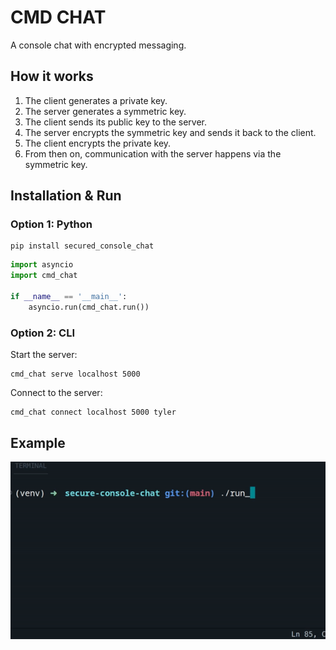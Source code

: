 # CMD CHAT

A console chat with encrypted messaging.

## How it works

1. The client generates a private key.
2. The server generates a symmetric key.
3. The client sends its public key to the server.
4. The server encrypts the symmetric key and sends it back to the client.
5. The client encrypts the private key.
6. From then on, communication with the server happens via the symmetric key.

## Installation & Run

### Option 1: Python

```
pip install secured_console_chat
```

```python
import asyncio 
import cmd_chat

if __name__ == '__main__':
    asyncio.run(cmd_chat.run())
```

### Option 2: CLI

Start the server:

```
cmd_chat serve localhost 5000
```

Connect to the server:

```
cmd_chat connect localhost 5000 tyler
```

## Example

![Alt Text](example.gif)



